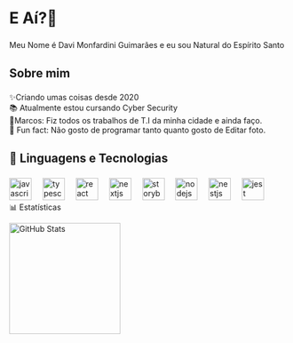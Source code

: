 <h1 align="left">E Aí?👋</h1>

###

<p align="left">Meu Nome é Davi Monfardini Guimarães e eu sou Natural do Espírito Santo</p>

###

<h2 align="left">Sobre mim</h2>

###

<p align="left">✨Criando umas coisas desde 2020<br>📚 Atualmente estou cursando Cyber Security<br>🎯Marcos: Fiz todos os trabalhos de T.I da minha cidade e ainda faço.<br>🎲 Fun fact: Não gosto de programar tanto quanto gosto de Editar foto.</p>

###

<h2 align="left">🤖 Linguagens e Tecnologias</h2>

###


<div align="left">
  <img src="https://cdn.jsdelivr.net/gh/devicons/devicon/icons/javascript/javascript-original.svg" height="40" alt="javascript logo"  />
  <img width="12" />
  <img src="https://cdn.jsdelivr.net/gh/devicons/devicon/icons/typescript/typescript-original.svg" height="40" alt="typescript logo"  />
  <img width="12" />
  <img src="https://cdn.jsdelivr.net/gh/devicons/devicon/icons/react/react-original.svg" height="40" alt="react logo"  />
  <img width="12" />
  <img src="https://cdn.jsdelivr.net/gh/devicons/devicon/icons/nextjs/nextjs-original.svg" height="40" alt="nextjs logo"  />
  <img width="12" />
  <img src="https://cdn.jsdelivr.net/gh/devicons/devicon/icons/storybook/storybook-original.svg" height="40" alt="storybook logo"  />
  <img width="12" />
  <img src="https://cdn.jsdelivr.net/gh/devicons/devicon/icons/nodejs/nodejs-original.svg" height="40" alt="nodejs logo"  />
  <img width="12" />
  <img src="https://cdn.jsdelivr.net/gh/devicons/devicon/icons/nestjs/nestjs-original.svg" height="40" alt="nestjs logo"  />
  <img width="12" />
  <img src="https://cdn.jsdelivr.net/gh/devicons/devicon/icons/jest/jest-plain.svg" height="40" alt="jest logo"  />
</div> 📊 Estatísticas

<p>
  <img 
    align="left" 
    alt="GitHub Stats" 
    height="200" 
    style="padding-right: 10px;" 
    src="https://github-readme-stats.vercel.app/api?username=HAZEARCH-EXE&show_icons=true&theme=tokyonight&include_all_commits=true&locale=pt-br" 
  />

###
